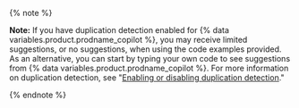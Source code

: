 {% note %}

**Note:** If you have duplication detection enabled for {% data variables.product.prodname_copilot %}, you may receive limited suggestions, or no suggestions, when using the code examples provided. As an alternative, you can start by typing your own code to see suggestions from {% data variables.product.prodname_copilot %}. For more information on duplication detection, see "[Enabling or disabling duplication detection](/copilot/configuring-github-copilot/configuring-github-copilot-settings-on-githubcom#enabling-or-disabling-duplication-detection)."

{% endnote %}
